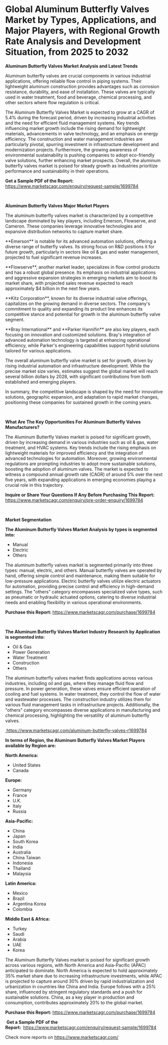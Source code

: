 <p><h1>Global Aluminum Butterfly Valves Market by Types, Applications, and Major Players, with Regional Growth Rate Analysis and Development Situation, from 2025 to 2032</h1></p><p><strong>Aluminum Butterfly Valves Market Analysis and Latest Trends</strong></p>
<p><p>Aluminum butterfly valves are crucial components in various industrial applications, offering reliable flow control in piping systems. Their lightweight aluminum construction provides advantages such as corrosion resistance, durability, and ease of installation. These valves are typically used in water treatment, food and beverage, chemical processing, and other sectors where flow regulation is critical. </p><p>The Aluminum Butterfly Valves Market is expected to grow at a CAGR of 5.4% during the forecast period, driven by increasing industrial activities and the need for efficient fluid management systems. Key trends influencing market growth include the rising demand for lightweight materials, advancements in valve technology, and an emphasis on energy efficiency. The construction and water management industries are particularly pivotal, spurring investment in infrastructure development and modernization projects. Furthermore, the growing awareness of environmental sustainability is pushing companies to adopt eco-friendly valve solutions, further enhancing market prospects. Overall, the aluminum butterfly valves market is poised for steady growth as industries prioritize performance and sustainability in their operations.</p></p>
<p><strong>Get a Sample PDF of the Report:&nbsp;</strong> <a href="https://www.marketscagr.com/enquiry/request-sample/1699784?utm_campaign=1848&utm_medium=2&utm_source=Github&utm_content=ia&utm_term=19022025&utm_id=aluminum-butterfly-valves">https://www.marketscagr.com/enquiry/request-sample/1699784</a></p>
<p>&nbsp;</p>
<p><strong>Aluminum Butterfly Valves Major Market Players</strong></p>
<p><p>The aluminum butterfly valves market is characterized by a competitive landscape dominated by key players, including Emerson, Flowserve, and Cameron. These companies leverage innovative technologies and expansive distribution networks to capture market share.</p><p>**Emerson** is notable for its advanced automation solutions, offering a diverse range of butterfly valves. Its strong focus on R&D positions it for future growth, particularly in sectors like oil & gas and water management, projected to fuel significant revenue increases.</p><p>**Flowserve**, another market leader, specializes in flow control products and has a robust global presence. Its emphasis on industrial applications and aggressive expansion strategies in emerging markets aim to boost its market share, with projected sales revenue expected to reach approximately $4 billion in the next few years.</p><p>**Kitz Corporation**, known for its diverse industrial valve offerings, capitalizes on the growing demand in diverse sectors. The company's commitment to quality and expanding its product line enhances its competitive stance and potential for growth in the aluminum butterfly valve segment.</p><p>**Bray International** and **Parker Hannifin** are also key players, each focusing on innovation and customized solutions. Bray's integration of advanced automation technology is targeted at enhancing operational efficiency, while Parker's engineering capabilities support hybrid solutions tailored for various applications.</p><p>The overall aluminum butterfly valve market is set for growth, driven by rising industrial automation and infrastructure development. While the precise market size varies, estimates suggest the global market will reach several billion dollars by 2028, with significant contributions from both established and emerging players. </p><p>In summary, the competitive landscape is shaped by the need for innovative solutions, geographic expansion, and adaptation to rapid market changes, positioning these companies for sustained growth in the coming years.</p></p>
<p>&nbsp;</p>
<p><strong>What Are The Key Opportunities For Aluminum Butterfly Valves Manufacturers?</strong></p>
<p><p>The Aluminum Butterfly Valves market is poised for significant growth, driven by increasing demand in various industries such as oil & gas, water treatment, and HVAC systems. Key trends include the rising emphasis on lightweight materials for improved efficiency and the integration of advanced technologies for automation. Moreover, growing environmental regulations are prompting industries to adopt more sustainable solutions, boosting the adoption of aluminum valves. The market is expected to witness a compound annual growth rate (CAGR) of around 5% over the next five years, with expanding applications in emerging economies playing a crucial role in this trajectory.</p></p>
<p><strong>Inquire or Share Your Questions If Any Before Purchasing This Report:</strong> <a href="https://www.marketscagr.com/enquiry/pre-order-enquiry/1699784?utm_campaign=1848&utm_medium=2&utm_source=Github&utm_content=ia&utm_term=19022025&utm_id=aluminum-butterfly-valves">https://www.marketscagr.com/enquiry/pre-order-enquiry/1699784</a></p>
<p>&nbsp;</p>
<p><strong>Market Segmentation</strong></p>
<p><strong>The Aluminum Butterfly Valves Market Analysis by types is segmented into:</strong></p>
<p><ul><li>Manual</li><li>Electric</li><li>Others</li></ul></p>
<p><p>The aluminum butterfly valves market is segmented primarily into three types: manual, electric, and others. Manual butterfly valves are operated by hand, offering simple control and maintenance, making them suitable for low-pressure applications. Electric butterfly valves utilize electric actuators for automation, providing precise control and efficiency in high-demand settings. The "others" category encompasses specialized valve types, such as pneumatic or hydraulic actuated options, catering to diverse industrial needs and enabling flexibility in various operational environments.</p></p>
<p><strong>Purchase this Report:&nbsp;</strong><a href="https://www.marketscagr.com/purchase/1699784?utm_campaign=1848&utm_medium=2&utm_source=Github&utm_content=ia&utm_term=19022025&utm_id=aluminum-butterfly-valves">https://www.marketscagr.com/purchase/1699784</a></p>
<p>&nbsp;</p>
<p><strong>The Aluminum Butterfly Valves Market Industry Research by Application is segmented into:</strong></p>
<p><ul><li>Oil & Gas</li><li>Power Generation</li><li>Water Treatment</li><li>Construction</li><li>Others</li></ul></p>
<p><p>The aluminum butterfly valves market finds applications across various industries, including oil and gas, where they manage fluid flow and pressure. In power generation, these valves ensure efficient operation of cooling and fuel systems. In water treatment, they control the flow of water and wastewater processes. The construction industry utilizes them for various fluid management tasks in infrastructure projects. Additionally, the "others" category encompasses diverse applications in manufacturing and chemical processing, highlighting the versatility of aluminum butterfly valves.</p></p>
<p><a href="https://www.marketscagr.com/aluminum-butterfly-valves-r1699784?utm_campaign=1848&utm_medium=2&utm_source=Github&utm_content=ia&utm_term=19022025&utm_id=aluminum-butterfly-valves">&nbsp;https://www.marketscagr.com/aluminum-butterfly-valves-r1699784</a></p>
<p><strong>In terms of Region, the Aluminum Butterfly Valves Market Players available by Region are:</strong></p>
<p>
    <p> <strong> North America: </strong>
        <ul>
            <li>United States</li>
            <li>Canada</li>
        </ul>
        </p> 
    <p> <strong> Europe: </strong>
        <ul>
            <li>Germany</li>
            <li>France</li>
            <li>U.K.</li>
            <li>Italy</li>
            <li>Russia</li>
        </ul>
        </p> 
    <p> <strong> Asia-Pacific: </strong>
        <ul>
            <li>China</li>
            <li>Japan</li>
            <li>South Korea</li>
            <li>India</li>
            <li>Australia</li>
            <li>China Taiwan</li>
            <li>Indonesia</li>
            <li>Thailand</li>
            <li>Malaysia</li>
        </ul>
        </p> 
    <p> <strong> Latin America: </strong>
        <ul>
            <li>Mexico</li>
            <li>Brazil</li>
            <li>Argentina Korea</li>
            <li>Colombia</li>
        </ul>
        </p> 
    <p> <strong> Middle East & Africa: </strong>
        <ul>
            <li>Turkey</li>
            <li>Saudi</li>
            <li>Arabia</li>
            <li>UAE</li>
            <li>Korea</li>
        </ul>
    </p>
    </p>
<p><p>The Aluminum Butterfly Valves market is poised for significant growth across various regions, with North America and Asia-Pacific (APAC) anticipated to dominate. North America is expected to hold approximately 35% market share due to increasing infrastructure investments, while APAC is projected to capture around 30% driven by rapid industrialization and urbanization in countries like China and India. Europe follows with a 25% share, influenced by stringent regulatory standards and a push for sustainable solutions. China, as a key player in production and consumption, contributes approximately 20% to the global market.</p></p>
<p><strong>Purchase this Report: </strong><a href="https://www.marketscagr.com/purchase/1699784?utm_campaign=1848&utm_medium=2&utm_source=Github&utm_content=ia&utm_term=19022025&utm_id=aluminum-butterfly-valves">https://www.marketscagr.com/purchase/1699784</a></p>
<p>&nbsp;<strong>Get a Sample PDF of the Report:&nbsp;&nbsp;</strong><a href="https://www.marketscagr.com/enquiry/request-sample/1699784?utm_campaign=1848&utm_medium=2&utm_source=Github&utm_content=ia&utm_term=19022025&utm_id=aluminum-butterfly-valves">https://www.marketscagr.com/enquiry/request-sample/1699784</a></p>
<p><strong></strong></p>
<p>Check more reports on <a href="https://www.marketscagr.com/?utm_campaign=1848&utm_medium=2&utm_source=Github&utm_content=ia&utm_term=19022025&utm_id=aluminum-butterfly-valves">https://www.marketscagr.com/</a></p>